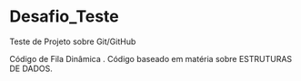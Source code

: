 # Desafio_Teste
Teste de Projeto sobre Git/GitHub

Código  de Fila Dinâmica . Código baseado em matéria sobre ESTRUTURAS DE DADOS.
